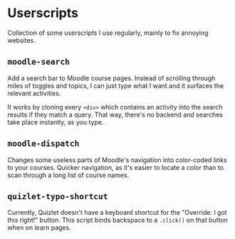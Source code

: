 # Userscripts

Collection of some userscripts I use regularly, mainly to fix annoying websites.


## `moodle-search`
Add a search bar to Moodle course pages. Instead of scrolling through miles of toggles and topics, I can just type what I want and it surfaces the relevant activities.

It works by cloning every `<div>` which contains an activity into the search results if they match a query. That way, there's no backend and searches take place instantly, as you type.

## `moodle-dispatch`
Changes some useless parts of Moodle's navigation into color-coded links to your courses. Quicker navigation, as it's easier to locate a color than to scan through a long list of course names.

## `quizlet-typo-shortcut`
Currently, Quizlet doesn't have a keyboard shortcut for the "Override: I got this right!" button. This script binds backspace to a `.click()` on that button when on learn pages.
